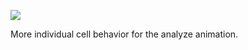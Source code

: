 ![](https://db-feed.s3.amazonaws.com/legacy/May-19-2017_18-28-00-1495232951526.gif)

More individual cell behavior for the analyze animation.
